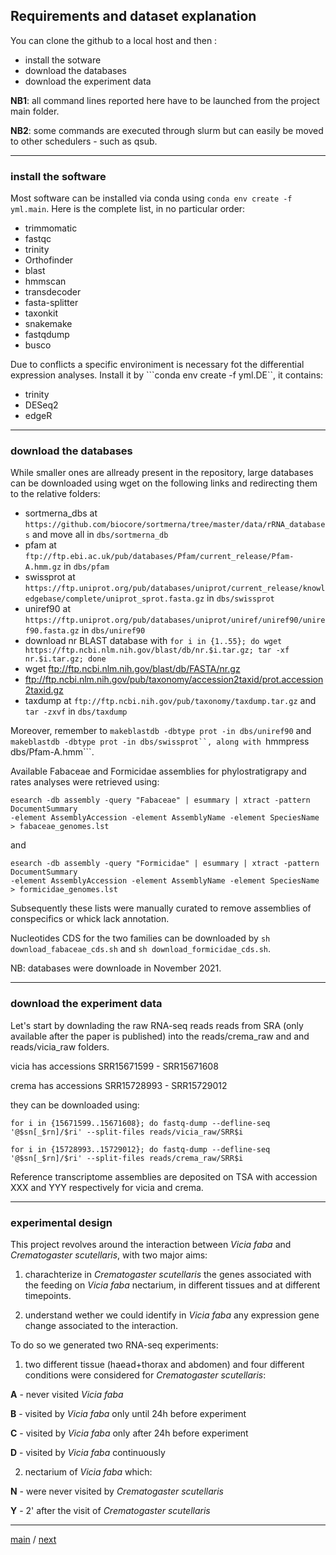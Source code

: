 ## Requirements and dataset explanation

You can clone the github to a local host and then :

- install the sotware
- download the databases
- download the experiment data

**NB1**: all command lines reported here have to be launched from the project main folder.

**NB2**: some commands are executed through slurm but can easily be moved to other schedulers - such as qsub.

---

### install the software

Most software can be installed via conda using ```conda env create -f yml.main```. Here is the complete list, in no particular order:

- trimmomatic
- fastqc
- trinity
- Orthofinder
- blast
- hmmscan
- transdecoder
- fasta-splitter
- taxonkit
- snakemake
- fastqdump
- busco

Due to conflicts a specific environiment is necessary fot the differential expression analyses. Install it by ```conda env create -f yml.DE``, it contains:

- trinity
- DESeq2
- edgeR

---

### download the databases 

While smaller ones are allready present in the repository,
large databases can be downloaded using wget on the following links and redirecting them to the relative folders:

- sortmerna_dbs at ```https://github.com/biocore/sortmerna/tree/master/data/rRNA_databases``` and move all in ```dbs/sortmerna_db```
- pfam at ```ftp://ftp.ebi.ac.uk/pub/databases/Pfam/current_release/Pfam-A.hmm.gz``` in ```dbs/pfam```
- swissprot at ```https://ftp.uniprot.org/pub/databases/uniprot/current_release/knowledgebase/complete/uniprot_sprot.fasta.gz``` in ```dbs/swissprot```
- uniref90 at ```https://ftp.uniprot.org/pub/databases/uniprot/uniref/uniref90/uniref90.fasta.gz``` in ```dbs/uniref90```
- download nr BLAST database with ```for i in {1..55}; do wget https://ftp.ncbi.nlm.nih.gov/blast/db/nr.$i.tar.gz; tar -xf nr.$i.tar.gz; done```
- wget ftp://ftp.ncbi.nlm.nih.gov/blast/db/FASTA/nr.gz
- ftp://ftp.ncbi.nlm.nih.gov/pub/taxonomy/accession2taxid/prot.accession2taxid.gz
- taxdump at ```ftp://ftp.ncbi.nih.gov/pub/taxonomy/taxdump.tar.gz``` and ```tar -zxvf``` in ```dbs/taxdump```

Moreover, remember to ```makeblastdb -dbtype prot -in dbs/uniref90``` and ```makeblastdb -dbtype prot -in dbs/swissprot``, along with ```hmmpress dbs/Pfam-A.hmm```.

Available Fabaceae and Formicidae assemblies for phylostratigrapy and rates analyses were retrieved using:

```
esearch -db assembly -query "Fabaceae" | esummary | xtract -pattern DocumentSummary 
-element AssemblyAccession -element AssemblyName -element SpeciesName > fabaceae_genomes.lst
```
and

```
esearch -db assembly -query "Formicidae" | esummary | xtract -pattern DocumentSummary
-element AssemblyAccession -element AssemblyName -element SpeciesName > formicidae_genomes.lst
```

Subsequently these lists were manually curated to remove assemblies of conspecifics or whick lack annotation.
 
Nucleotides CDS for the two families can be downloaded by ```sh download_fabaceae_cds.sh``` and ```sh download_formicidae_cds.sh```.

NB: databases were downloade in November 2021.

---

### download the experiment data

Let's start by downlading the raw RNA-seq reads reads from SRA (only available after the paper is published) into the reads/crema_raw and and reads/vicia_raw folders.

vicia has accessions SRR15671599 - SRR15671608

crema has accessions SRR15728993 - SRR15729012

they can be downloaded using:

```for i in {15671599..15671608}; do fastq-dump --defline-seq '@$sn[_$rn]/$ri' --split-files reads/vicia_raw/SRR$i```

```for i in {15728993..15729012}; do fastq-dump --defline-seq '@$sn[_$rn]/$ri' --split-files reads/crema_raw/SRR$i```

Reference transcriptome assemblies are deposited on TSA with accession XXX and YYY respectively for vicia and crema.

---

### experimental design

This project revolves around the interaction between _Vicia faba_ and _Crematogaster scutellaris_, with two major aims:

1. charachterize in _Crematogaster scutellaris_ the genes associated with the feeding on _Vicia faba_ nectarium, 
in different tissues and at different timepoints.

2. understand wether we could identify in _Vicia faba_ any expression gene change associated to the interaction.

To do so we generated two RNA-seq experiments:

1. two different tissue (haead+thorax and abdomen) and four different conditions were considered for _Crematogaster scutellaris_:

**A**  -  never visited _Vicia faba_

**B**  -  visited by _Vicia faba_ only until 24h before experiment

**C**  -  visited by _Vicia faba_ only after 24h before experiment 

**D**  -  visited by _Vicia faba_ continuously

2. nectarium of _Vicia faba_ which:

**N**  -  were never visited by _Crematogaster scutellaris_

**Y**  -  2' after the visit of _Crematogaster scutellaris_

---

[main](https://github.com/for-giobbe/PAINT) / [next](https://github.com/for-giobbe/PAINT/blob/main/markdowns/part_1.md)
